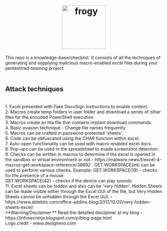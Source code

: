 <h1 align="center">
  <a href="https://github.com/iamthefrogy/frogy"><img src="https://user-images.githubusercontent.com/8291014/111030700-a4cf2180-83fb-11eb-840b-39185a478d85.png" alt="frogy" height=140px></a>
  </h1>
This repo is a knowledge-base/checklist. It consists of all the techniques of generating and supplying malicious macro-enabled excel files during your pentest/red-teaming project.<br/><br/>
    
<h2>Attack techniques</h2><br/>
1. Excel presented with Fake DocuSign instructions to enable content.<br/>
2. Macros create temp folders in user folder and download a series of other files for the encoded PowerShell execution.<br/>
3. Macros create an hta file that contains implant download commands.<br/>
4. Basic evasion technique - Change file names frequently.<br/>
5. Macros can be crafted in password-protected 'sheets'.<br/>
6. Code can be obfuscated using the CHAR function within excel.<br/>
7. Auto-open functionality can be used with macro-enabled excel docs.<br/>
8. Pop-ups can be used in the spreadsheet to evade screenshot detection.<br/>
9. Checks can be written in macros to determine if the excel is opened in the sandbox or virtual environment or not.- https://malware.news/t/excel-4-macros-get-workspace-reference/38892 . GET.WORKSPACE(int) can be used to perform various checks. Example:
GET.WORKSPACE(19) - checks for the presence of a mouse<br/>
GET.WORKSPACE(42) - checks if the device can play sounds<br/>
11. Excel sheets can be hidden and also can be 'very hidden'. Hidden Sheets can be made visible either through the Excel GUI of the file, but Very Hidden Sheets cannot be unhidden through the Excel GUI. - https://www.ablebits.com/office-addins-blog/2017/12/20/very-hidden-sheets-excel/ <br/>
**Warning/Disclaimer:** Read the detailed disclaimer at my blog - https://infosecninja.blogspot.com/p/blog-page.html</br>
Logo credit - www.designevo.com
